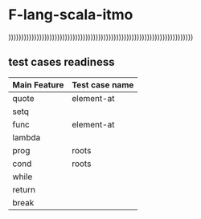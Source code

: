 # F-lang-scala-itmo
))))))))))))))))))))))))))))))))))))))))))))))))))))))))))))))))))))))))

## test cases readiness
| Main Feature | Test case name |
|--------------|----------------|
| quote        | element-at     |
| setq         |                |
| func         | element-at     |
| lambda       |                |
| prog         | roots          |
| cond         | roots          |
| while        |                |
| return       |                |
| break        |                |
